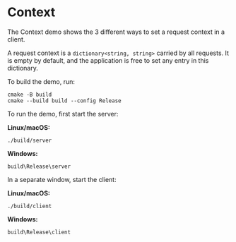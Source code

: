 # Context

The Context demo shows the 3 different ways to set a request context in a client.

A request context is a `dictionary<string, string>` carried by all requests. It is empty by default, and the
application is free to set any entry in this dictionary.

To build the demo, run:

```shell
cmake -B build
cmake --build build --config Release
```

To run the demo, first start the server:

**Linux/macOS:**

```shell
./build/server
```

**Windows:**

```shell
build\Release\server
```

In a separate window, start the client:

**Linux/macOS:**

```shell
./build/client
```

**Windows:**

```shell
build\Release\client
```
